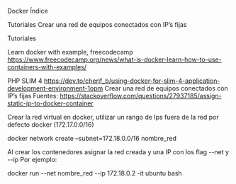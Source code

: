 Docker 
Índice

Tutoriales
Crear una red de equipos conectados con IP’s fijas


Tutoriales 

Learn docker with example, freecodecamp
https://www.freecodecamp.org/news/what-is-docker-learn-how-to-use-containers-with-examples/

PHP SLIM 4
https://dev.to/cherif_b/using-docker-for-slim-4-application-development-environment-1opm
Crear una red de equipos conectados con IP’s fijas
Fuentes:
https://stackoverflow.com/questions/27937185/assign-static-ip-to-docker-container

Crear la red virtual en docker, utilizar un rango de Ips fuera de la red por defecto docker (172.17.0.0/16)

docker network create –subnet=172.18.0.0/16 nombre_red

Al crear los contenedores asignar la red creada y una IP con los flag --net y --ip
Por ejemplo:

docker run --net nombre_red --ip 172.18.0.2 -it ubuntu bash  